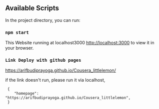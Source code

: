 ## Available Scripts

In the project directory, you can run:

### `npm start`

This Website running at localhost3000 [http://localhost:3000](http://localhost:3000) to view it in your browser.

### `Link Deploy with github pages`
https://arifbudiprayoga.github.io/Cousera_littlelemon/

if the link doesn't run, please run it via localhost,
```you can remove this in package json
 {  
    "homepage": "https://arifbudiprayoga.github.io/Cousera_littlelemon",
 }
 ```

